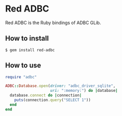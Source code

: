 <!---
  Licensed to the Apache Software Foundation (ASF) under one
  or more contributor license agreements.  See the NOTICE file
  distributed with this work for additional information
  regarding copyright ownership.  The ASF licenses this file
  to you under the Apache License, Version 2.0 (the
  "License"); you may not use this file except in compliance
  with the License.  You may obtain a copy of the License at

    http://www.apache.org/licenses/LICENSE-2.0

  Unless required by applicable law or agreed to in writing,
  software distributed under the License is distributed on an
  "AS IS" BASIS, WITHOUT WARRANTIES OR CONDITIONS OF ANY
  KIND, either express or implied.  See the License for the
  specific language governing permissions and limitations
  under the License.
-->

# Red ADBC

Red ADBC is the Ruby bindings of ADBC GLib.

## How to install

```console
$ gem install red-adbc
```

## How to use

```ruby
require "adbc"

ADBC::Database.open(driver: "adbc_driver_sqlite",
                    uri: ":memory:") do |database|
  database.connect do |connection|
    puts(connection.query("SELECT 1"))
  end
end
```
